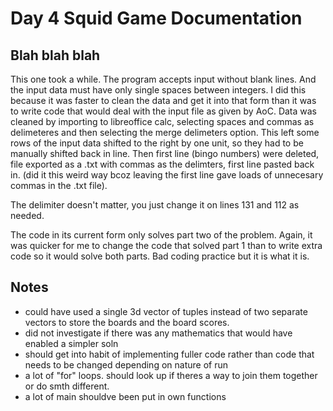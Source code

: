 # Day 4 Squid Game Documentation

## Blah blah blah
This one took a while. The program accepts input without blank lines. And the input data must have only single spaces
between integers. I did this because it was faster to clean the data and get it into that form than it was to write code
that would deal with the input file as given by AoC. Data was cleaned by importing to libreoffice calc, selecting spaces and commas as delimeteres and then selecting the merge delimeters option. This left some rows of the input data shifted to the right by one unit, so they had to be manually shifted back in line. Then first line (bingo numbers) were deleted, file exported as a .txt with commas as the delimters, first line pasted back in. (did it this weird way bcoz leaving the first line gave loads of unnecesary commas in the .txt file).

The delimiter doesn't matter, you just change it on lines 131 and 112 as needed.

The code in its current form only solves part two of the problem. Again, it was quicker for me to change the code that solved part 1 than to write extra code so it would solve both parts. Bad coding practice but it is what it is.

## Notes
- could have used a single 3d vector of tuples instead of two separate vectors to store the boards and the board scores.
- did not investigate if there was any mathematics that would have enabled a simpler soln
- should get into habit of implementing fuller code rather than code that needs to be changed depending on nature of run
- a lot of "for" loops. should look up if theres a way to join them together or do smth different.
- a lot of main shouldve been put in own functions 
